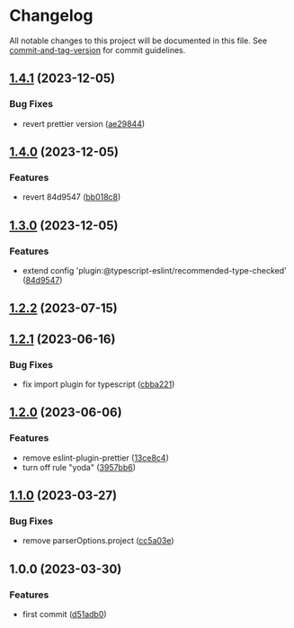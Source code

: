 # Changelog

All notable changes to this project will be documented in this file. See [commit-and-tag-version](https://github.com/absolute-version/commit-and-tag-version) for commit guidelines.

## [1.4.1](https://github.com/umatch-oficial/eslint-config/compare/v1.4.0...v1.4.1) (2023-12-05)


### Bug Fixes

* revert prettier version ([ae29844](https://github.com/umatch-oficial/eslint-config/commit/ae29844efe140e94dcf7f796baf8c33f19ee9d49))

## [1.4.0](https://github.com/umatch-oficial/eslint-config/compare/v1.3.0...v1.4.0) (2023-12-05)


### Features

* revert 84d9547 ([bb018c8](https://github.com/umatch-oficial/eslint-config/commit/bb018c8100dc52f8a5adc96dd2d4f87f1bacf055))

## [1.3.0](https://github.com/umatch-oficial/eslint-config/compare/v1.2.2...v1.3.0) (2023-12-05)


### Features

* extend config 'plugin:@typescript-eslint/recommended-type-checked' ([84d9547](https://github.com/umatch-oficial/eslint-config/commit/84d954710866bd71f66469aeca05e0436116b2d5))

## [1.2.2](https://github.com/umatch-oficial/eslint-config/compare/v1.2.1...v1.2.2) (2023-07-15)

## [1.2.1](https://github.com/umatch-oficial/eslint-config/compare/v1.2.0...v1.2.1) (2023-06-16)


### Bug Fixes

* fix import plugin for typescript ([cbba221](https://github.com/umatch-oficial/eslint-config/commit/cbba221221a8880cee9d235c4364ffd5feac9fe8))

## [1.2.0](https://github.com/umatch-oficial/eslint-config/compare/v1.1.0...v1.2.0) (2023-06-06)


### Features

* remove eslint-plugin-prettier ([13ce8c4](https://github.com/umatch-oficial/eslint-config/commit/13ce8c41cc4291831a92f9a8e02e9012d571f44c))
* turn off rule "yoda" ([3957bb6](https://github.com/umatch-oficial/eslint-config/commit/3957bb6834115206be4af03de18068a56f89fe30))

## [1.1.0](https://github.com/umatch-oficial/eslint-config/compare/v1.0.0...v1.1.0) (2023-03-27)


### Bug Fixes

* remove parserOptions.project ([cc5a03e](https://github.com/umatch-oficial/eslint-config/commit/cc5a03e549795a75740c4baff6f40b1a4dc2f185))

## 1.0.0 (2023-03-30)


### Features

* first commit ([d51adb0](https://github.com/umatch-oficial/eslint-config/commit/d51adb0e0da0064a35e795eb9c74c431b80add7d))
